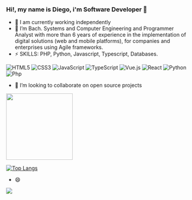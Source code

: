 ### Hi!, my name is Diego, i'm Software Developer 👋


- 🔭 I am currently working independently
- 👯 I’m Bach. Systems and Computer Engineering and Programmer Analyst with more than 6 years of experience in the implementation of digital solutions (web and mobile platforms), for companies and enterprises using Agile frameworks.
- ⚡ SKILLS: PHP, Python, Javascript, Typescript, Databases. 

![HTML5](https://img.shields.io/badge/-HTML5-%23E44D27?style=flat-square&logo=html5&logoColor=ffffff)
![CSS3](https://img.shields.io/badge/-CSS3-%231572B6?style=flat-square&logo=css3)
![JavaScript](https://img.shields.io/badge/-JavaScript-%23F7DF1C?style=flat-square&logo=javascript&logoColor=000000&labelColor=%23F7DF1C&color=%23FFCE5A)
![TypeScript](https://img.shields.io/badge/-TypeScript-007ACC?style=flat-square&logo=typescript&logoColor=white)
![Vue.js](https://img.shields.io/badge/-Vue.js-%232c3e50?style=flat-square&logo=vuedotjs)
![React](https://img.shields.io/badge/-React-%23282C34?style=flat-square&logo=react)
![Python](https://img.shields.io/badge/-Python-%23282C34?style=flat-square&logo=python)
![Php](https://img.shields.io/badge/-Php-%23F7DF1C?style=flat-square&logo=php)

- 👯 I’m looking to collaborate on open source projects

<!--
**DiegoJS/DiegoJS** is a ✨ _special_ ✨ repository because its `README.md` (this file) appears on your GitHub profile.

Here are some ideas to get you started:

- 🌱 I’m currently learning ...
- 👯 I’m looking to collaborate on ...
- 🤔 I’m looking for help with ...
- 💬 Ask me about ...
- 📫 How to reach me: ...
- 😄 Pronouns: ...
- ⚡ Fun fact: ...
-->

<img height="180em" src="https://github-readme-stats.vercel.app/api?username=DiegoJS&show_icons=true&hide_border=true&&count_private=true&include_all_commits=true" />

[![Top Langs](https://github-readme-stats.vercel.app/api/top-langs/?username=anuraghazra)](https://github.com/anuraghazra/github-readme-stats)

- 😄
<img src="https://visitor-badge.glitch.me/badge?page_id=DiegoJS.visitor-badge" />
